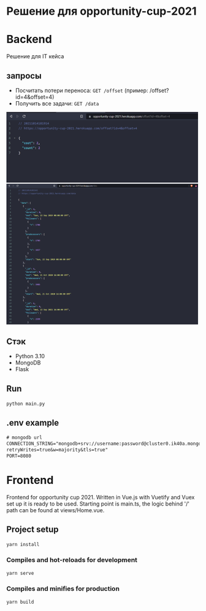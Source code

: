 # Решение для opportunity-cup-2021

# Backend

Решение для IT кейса

## запросы

* Посчитать потери переноса: `GET /offset` (пример: /offset?id=4&offset=4)
* Получить все задачи: `GET /data`

<img src="img_1.png" alt="drawing" width="500"/>
<img src="img_2.png" alt="drawing" width="500"/>

## Стэк

* Python 3.10
* MongoDB
* Flask

## Run

`python main.py`

## .env example

```dotenv
# mongodb url
CONNECTION_STRING="mongodb+srv://username:password@cluster0.ik40a.mongodb.net/Cluster0?retryWrites=true&w=majority&tls=true"
PORT=8080
```

# Frontend

Frontend for opportunity cup 2021. Written in Vue.js with Vuetify and Vuex set up it is ready to be used. 
Starting point is main.ts, the logic behind '/' path can be found at views/Home.vue.

## Project setup

```
yarn install
```

### Compiles and hot-reloads for development

```
yarn serve
```

### Compiles and minifies for production

```
yarn build
```
